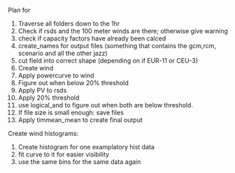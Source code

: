 Plan for 

1. Traverse all folders down to the 1hr
2. Check if rsds and the 100 meter winds are there; otherwise give warning
3. check if capacity factors have already been calced
4. create_names for output files (something that contains the gcm,rcm, scenario and all the other jazz)
5. cut field into correct shape (depending on if EUR-11 or CEU-3)
6. Create wind
7. Apply powercurve to wind
8. Figure out when below 20% threshold
9. Apply PV to rsds
10. Apply 20% threshold
11. use logical_and to figure out when both are below threshold.
12. If file size is small enough: save files
13. Apply timmean_mean to create final output

Create wind histograms:
1. Create histogram for one examplatory hist data
2. fit curve to it for easier visibility
3. use the same bins for the same data again